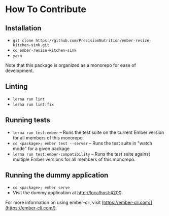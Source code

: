 # How To Contribute

## Installation

- `git clone https://github.com/PrecisionNutrition/ember-resize-kitchen-sink.git`
- `cd ember-resize-kitchen-sink`
- `yarn`

Note that this package is organized as a monorepo for ease of development.

## Linting

- `lerna run lint`
- `lerna run lint:fix`

## Running tests

- `lerna run test:ember` – Runs the test suite on the current Ember version
  for all members of this monorepo.
- `cd <package>; ember test --server` – Runs the test suite in "watch mode" for
  a given package
- `lerna run test:ember-compatibility` – Runs the test suite against multiple
  Ember versions for all members of this monorepo.

## Running the dummy application

- `cd <package>; ember serve`
- Visit the dummy application at [http://localhost:4200](http://localhost:4200).

For more information on using ember-cli, visit [https://ember-cli.com/](https://ember-cli.com/).
